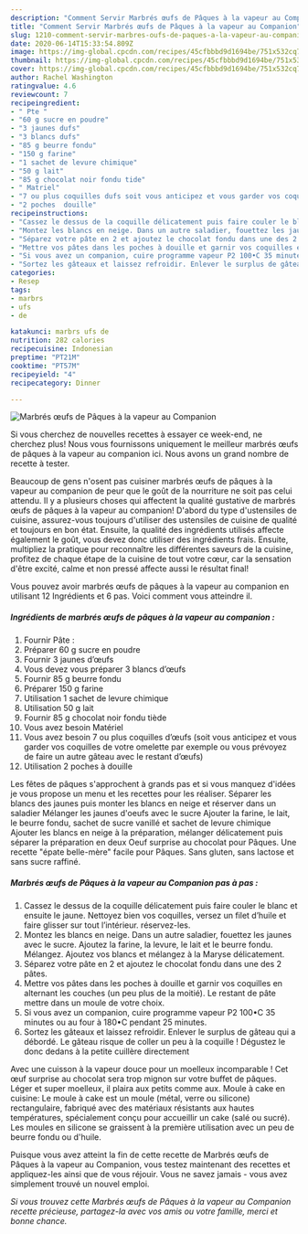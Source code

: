 ```yaml
---
description: "Comment Servir Marbrés œufs de Pâques à la vapeur au Companion"
title: "Comment Servir Marbrés œufs de Pâques à la vapeur au Companion"
slug: 1210-comment-servir-marbres-oufs-de-paques-a-la-vapeur-au-companion
date: 2020-06-14T15:33:54.809Z
image: https://img-global.cpcdn.com/recipes/45cfbbbd9d1694be/751x532cq70/marbres-oeufs-de-paques-a-la-vapeur-au-companion-photo-principale-de-la-recette.jpg
thumbnail: https://img-global.cpcdn.com/recipes/45cfbbbd9d1694be/751x532cq70/marbres-oeufs-de-paques-a-la-vapeur-au-companion-photo-principale-de-la-recette.jpg
cover: https://img-global.cpcdn.com/recipes/45cfbbbd9d1694be/751x532cq70/marbres-oeufs-de-paques-a-la-vapeur-au-companion-photo-principale-de-la-recette.jpg
author: Rachel Washington
ratingvalue: 4.6
reviewcount: 7
recipeingredient:
- " Pte "
- "60 g sucre en poudre"
- "3 jaunes dufs"
- "3 blancs dufs"
- "85 g beurre fondu"
- "150 g farine"
- "1 sachet de levure chimique"
- "50 g lait"
- "85 g chocolat noir fondu tide"
- " Matriel"
- "7 ou plus coquilles dufs soit vous anticipez et vous garder vos coquilles de votre omelette par exemple ou vous prvoyez de faire un autre gteau avec le restant dufs"
- "2 poches  douille"
recipeinstructions:
- "Cassez le dessus de la coquille délicatement puis faire couler le blanc et ensuite le jaune. Nettoyez bien vos coquilles, versez un filet d’huile et faire glisser sur tout l’intérieur. réservez-les."
- "Montez les blancs en neige. Dans un autre saladier, fouettez les jaunes avec le sucre. Ajoutez la farine, la levure, le lait et le beurre fondu. Mélangez. Ajoutez vos blancs et mélangez à la Maryse délicatement."
- "Séparez votre pâte en 2 et ajoutez le chocolat fondu dans une des 2 pâtes."
- "Mettre vos pâtes dans les poches à douille et garnir vos coquilles en alternant les couches (un peu plus de la moitié). Le restant de pâte mettre dans un moule de votre choix."
- "Si vous avez un companion, cuire programme vapeur P2 100•C 35 minutes ou au four à 180•C pendant 25 minutes."
- "Sortez les gâteaux et laissez refroidir. Enlever le surplus de gâteau qui a débordé. Le gâteau risque de coller un peu à la coquille ! Dégustez le donc dedans à la petite cuillère directement"
categories:
- Resep
tags:
- marbrs
- ufs
- de

katakunci: marbrs ufs de 
nutrition: 282 calories
recipecuisine: Indonesian
preptime: "PT21M"
cooktime: "PT57M"
recipeyield: "4"
recipecategory: Dinner

---
```



![Marbrés œufs de Pâques à la vapeur au Companion](https://img-global.cpcdn.com/recipes/45cfbbbd9d1694be/751x532cq70/marbres-oeufs-de-paques-a-la-vapeur-au-companion-photo-principale-de-la-recette.jpg)

Si vous cherchez de nouvelles recettes à essayer ce week-end, ne cherchez plus! Nous vous fournissons uniquement le meilleur marbrés œufs de pâques à la vapeur au companion ici. Nous avons un grand nombre de recette à tester.

Beaucoup de gens n'osent pas cuisiner marbrés œufs de pâques à la vapeur au companion de peur que le goût de la nourriture ne soit pas celui attendu. Il y a plusieurs choses qui affectent la qualité gustative de marbrés œufs de pâques à la vapeur au companion! D'abord du type d'ustensiles de cuisine, assurez-vous toujours d'utiliser des ustensiles de cuisine de qualité et toujours en bon état. Ensuite, la qualité des ingrédients utilisés affecte également le goût, vous devez donc utiliser des ingrédients frais. Ensuite, multipliez la pratique pour reconnaître les différentes saveurs de la cuisine, profitez de chaque étape de la cuisine de tout votre cœur, car la sensation d'être excité, calme et non pressé affecte aussi le résultat final!

<!--inarticleads1-->

Vous pouvez avoir marbrés œufs de pâques à la vapeur au companion en utilisant 12 Ingrédients et 6 pas. Voici comment vous atteindre il.

##### Ingrédients de marbrés œufs de pâques à la vapeur au companion :

1. Fournir  Pâte :
1. Préparer 60 g sucre en poudre
1. Fournir 3 jaunes d’œufs
1. Vous devez vous préparer 3 blancs d’œufs
1. Fournir 85 g beurre fondu
1. Préparer 150 g farine
1. Utilisation 1 sachet de levure chimique
1. Utilisation 50 g lait
1. Fournir 85 g chocolat noir fondu tiède
1. Vous avez besoin  Matériel
1. Vous avez besoin 7 ou plus coquilles d’œufs (soit vous anticipez et vous garder vos coquilles de votre omelette par exemple ou vous prévoyez de faire un autre gâteau avec le restant d’œufs)
1. Utilisation 2 poches à douille


Les fêtes de pâques s&#39;approchent à grands pas et si vous manquez d&#39;idées je vous propose un menu et les recettes pour les réaliser. Séparer les blancs des jaunes puis monter les blancs en neige et réserver dans un saladier Mélanger les jaunes d&#39;oeufs avec le sucre Ajouter la farine, le lait, le beurre fondu, sachet de sucre vanillé et sachet de levure chimique Ajouter les blancs en neige à la préparation, mélanger délicatement puis séparer la préparation en deux Oeuf surprise au chocolat pour Pâques. Une recette &#34;épate belle-mère&#34; facile pour Pâques. Sans gluten, sans lactose et sans sucre raffiné. 

<!--inarticleads2-->

##### Marbrés œufs de Pâques à la vapeur au Companion pas à pas :

1. Cassez le dessus de la coquille délicatement puis faire couler le blanc et ensuite le jaune. Nettoyez bien vos coquilles, versez un filet d’huile et faire glisser sur tout l’intérieur. réservez-les.
1. Montez les blancs en neige. Dans un autre saladier, fouettez les jaunes avec le sucre. Ajoutez la farine, la levure, le lait et le beurre fondu. Mélangez. Ajoutez vos blancs et mélangez à la Maryse délicatement.
1. Séparez votre pâte en 2 et ajoutez le chocolat fondu dans une des 2 pâtes.
1. Mettre vos pâtes dans les poches à douille et garnir vos coquilles en alternant les couches (un peu plus de la moitié). Le restant de pâte mettre dans un moule de votre choix.
1. Si vous avez un companion, cuire programme vapeur P2 100•C 35 minutes ou au four à 180•C pendant 25 minutes.
1. Sortez les gâteaux et laissez refroidir. Enlever le surplus de gâteau qui a débordé. Le gâteau risque de coller un peu à la coquille ! Dégustez le donc dedans à la petite cuillère directement


Avec une cuisson à la vapeur douce pour un moelleux incomparable ! Cet œuf surprise au chocolat sera trop mignon sur votre buffet de pâques. Léger et super moelleux, il plaira aux petits comme aux. Moule à cake en cuisine: Le moule à cake est un moule (métal, verre ou silicone) rectangulaire, fabriqué avec des matériaux résistants aux hautes températures, spécialement conçu pour accueillir un cake (salé ou sucré). Les moules en silicone se graissent à la première utilisation avec un peu de beurre fondu ou d&#39;huile. 

<!--inarticleads1-->

<p>
Puisque vous avez atteint la fin de cette recette de Marbrés œufs de Pâques à la vapeur au Companion, vous testez maintenant des recettes et appliquez-les ainsi que de vous réjouir. Vous ne savez jamais - vous avez simplement trouvé un nouvel emploi.
</p>

<p>
<i>Si vous trouvez cette Marbrés œufs de Pâques à la vapeur au Companion recette précieuse, partagez-la avec vos amis ou votre famille, merci et bonne chance.</i>
</p>
